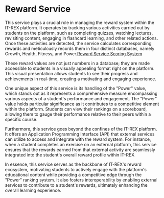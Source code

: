 # Reward Service

This service plays a crucial role in managing the reward system within the IT-REX platform. It operates by tracking various activities carried out by students on the platform, such as completing quizzes, watching lectures, revisiting content, engaging in flashcard learning, and other related actions. Once these activities are detected, the service calculates corresponding rewards and meticulously records them in four distinct databases, namely Growth, Health, Fitness, and Power.[Reward Service Scoring System](https://gits-enpro.readthedocs.io/en/latest/dev-manuals/gamification/Scoring%20System.html)

These reward values are not just numbers in a database; they are made accessible to students in a visually appealing format right on the platform. This visual presentation allows students to see their progress and achievements in real-time, creating a motivating and engaging experience.

One unique aspect of this service is its handling of the "Power" value, which stands out as it represents a comprehensive measure encompassing various aspects of a student's performance and engagement. The "Power" value holds particular significance as it contributes to a competitive element within the platform. Students can view their rankings on a scoreboard, allowing them to gauge their performance relative to their peers within a specific course.

Furthermore, this service goes beyond the confines of the IT-REX platform. It offers an Application Programming Interface (API) that external services can utilize to access and integrate with the reward system. For instance, when a student completes an exercise on an external platform, this service ensures that the rewards earned from that external activity are seamlessly integrated into the student's overall reward profile within IT-REX.

In essence, this service serves as the backbone of IT-REX's reward ecosystem, motivating students to actively engage with the platform's educational content while providing a competitive edge through the "Power" ranking system. It also fosters interoperability by enabling external services to contribute to a student's rewards, ultimately enhancing the overall learning experience.